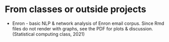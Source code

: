 # From classes or outside projects
* Enron - basic NLP & network analysis of Enron email corpus. Since Rmd files do not render with graphs, see the PDF for plots & discussion. (Statistical computing class, 2021)
